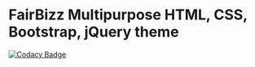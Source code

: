 # FairBizz Multipurpose HTML, CSS, Bootstrap, jQuery theme

[![Codacy Badge](https://api.codacy.com/project/badge/Grade/73e251c794d74b41bcdfa64ed4dd0ebc)](https://app.codacy.com/app/jamal-pb95/fairbizz-theme?utm_source=github.com&utm_medium=referral&utm_content=jamal-pb95/fairbizz-theme&utm_campaign=Badge_Grade_Dashboard)
